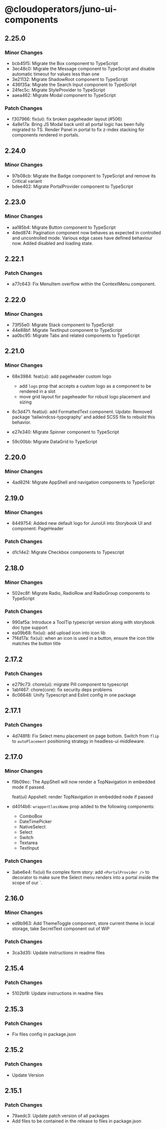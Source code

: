# @cloudoperators/juno-ui-components

## 2.25.0

### Minor Changes

- bcb45f5: Migrate the Box component to TypeScript
- 3ec48c0: Migrate the Message component to TypeScript and disable automatic timeout for values less than one
- 3e21132: Migrate ShadowRoot component to TypeScript
- 436f35a: Migrate the Search Input component to TypeScript
- 24fec5c: Migrate StyleProvider to TypeScript
- aaea462: Migrate Modal component to TypeScript

### Patch Changes

- f307966: fix(ui): fix broken pageheader layout (#506)
- 4a9e17a: Bring JS Modal back until all portal logic has been fully migrated to TS. Render Panel in portal to fix z-index stacking for components rendered in portals.

## 2.24.0

### Minor Changes

- 97b08cb: Migrate the Badge component to TypeScript and remove its Critical variant
- bdee402: Migrate PortalProvider component to TypeScript

## 2.23.0

### Minor Changes

- aa185b4: Migrate Button component to TypeScript
- 4ded874: Pagination component now behaves as expected in controlled and uncontrolled mode. Various edge cases have defined behaviour now. Added disabled and loading state.

## 2.22.1

### Patch Changes

- a77c643: Fix MenuItem overflow within the ContextMenu component.

## 2.22.0

### Minor Changes

- 73f55e0: Migrate Stack component to TypeScript
- 44e88bf: Migrate TextInput component to TypeScript
- aa0bc95: Migrate Tabs and related components to TypeScript

## 2.21.0

### Minor Changes

- 68e3984: feat(ui): add pageheader custom logo

  - add `logo` prop that accepts a custom logo as a component to be rendered in a slot
  - move grid layout for pageheader for robust logo placement and sizing

- 8c3d471: feat(ui): add FormattedText component. Update: Removed package 'tailwindcss-typography' and added SCSS file to rebuild this behavior.
- e27e340: Migrate Spinner component to TypeScript
- 59c00bb: Migrate DataGrid to TypeScript

## 2.20.0

### Minor Changes

- 4ad82f4: Migrate AppShell and navigation components to TypeScript

## 2.19.0

### Minor Changes

- 8449754: Added new default logo for JunoUI into Storybook UI and component: PageHeader

### Patch Changes

- d1c14e2: Migrate Checkbox components to Typescript

## 2.18.0

### Minor Changes

- 502ec8f: Migrate Radio, RadioRow and RadioGroup components to TypeScript

### Patch Changes

- 990af5a: Introduce a ToolTip typescript version along with storybook doc type support
- ea09b68: fix(ui): add upload icon into icon lib
- 7f4d17a: fix(ui): when an icon is used in a button, ensure the icon title matches the button title

## 2.17.2

### Patch Changes

- e279c73: chore(ui): migrate Pill component to typescript
- 1abf467: chore(core): fix security deps problems
- 8c06648: Unify Typescript and Eslint config in one package

## 2.17.1

### Patch Changes

- 4d748f8: Fix Select menu placement on page bottom. Switch from `flip` to `autoPlacement` positioning strategy in headless-ui middleware.

## 2.17.0

### Minor Changes

- f9b09ec: The AppShell will now render a TopNavigation in embedded mode if passed.

  feat(ui) Appshell: render TopNavigation in embedded node if passed

- d4014b6: `wrapperClassName` prop added to the following components:

  - ComboBox
  - DateTimePicker
  - NativeSelect
  - Select
  - Switch
  - Textarea
  - TextInput

### Patch Changes

- 3abe6e4: fix(ui) fix complex form story: add `<PortalProvider />` to decorator to make sure the Select menu renders into a portal inside the scope of our <StyleProvider />`.

## 2.16.0

### Minor Changes

- ed9b963: Add ThemeToggle component, store current theme in local storage, take SecretText component out of WiP

### Patch Changes

- 3ca3d35: Update instructions in readme files

## 2.15.4

### Patch Changes

- 5102bf8: Update instructions in readme files

## 2.15.3

### Patch Changes

- Fix files config in package.json

## 2.15.2

### Patch Changes

- Update Version

## 2.15.1

### Patch Changes

- 79aedc3: Update patch version of all packages
- Add files to be contained in the release to files in package.json
